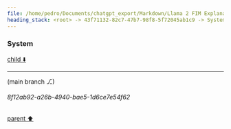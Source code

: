 ```yaml
---
file: /home/pedro/Documents/chatgpt_export/Markdown/Llama 2 FIM Explanation.md
heading_stack: <root> -> 43f71132-82c7-47b7-98f8-5f72045ab1c9 -> System
---
```

### System

[child ⬇️](#8f12ab92-a26b-4940-bae5-1d6ce7e54f62)

---

(main branch ⎇)
###### 8f12ab92-a26b-4940-bae5-1d6ce7e54f62
[parent ⬆️](#43f71132-82c7-47b7-98f8-5f72045ab1c9)
